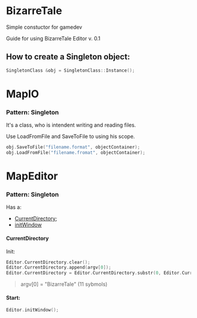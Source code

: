 # BizarreTale
Simple constuctor for gamedev

Guide for using BizarreTale Editor v. 0.1

## How to create a Singleton object:
```c++
SingletonClass &obj = SingletonClass::Instance();
```

# MapIO
### Pattern: Singleton

It's a class, who is intendent writing and reading files.

Use LoadFromFile and SaveToFile to using his scope.
```c++
obj.SaveToFile("filename.format", objectContainer);
obj.LoadFromFile("filename.fromat", objectContainer);
```
# MapEditor
### Pattern: Singleton

Has a:
- [CurrentDirectory];
- [initWindow]

#### CurrentDirectory
Init:
```c++
Editor.CurrentDirectory.clear();
Editor.CurrentDirectory.append(argv[0]);
Editor.CurrentDirectory = Editor.CurrentDirectory.substr(0, Editor.CurrentDirectory.size() - 11);
```
> argv[0] = "BizarreTale" (11 sybmols)

#### Start:
```c++
Editor.initWindow();
```

[CurrentDirectory]: <https://github.com/avraal/BizarreTale/blob/master/README.md#currentdirectory>
[initWindow]: <https://github.com/avraal/BizarreTale/blob/master/README.md#start>
